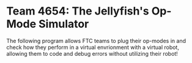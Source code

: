 # Team 4654: The Jellyfish's Op-Mode Simulator
The following program allows FTC teams to plug their op-modes in and check how they perform in a virtual envrionment with a virtual robot, allowing them to code and debug errors without utilizing their robot!

